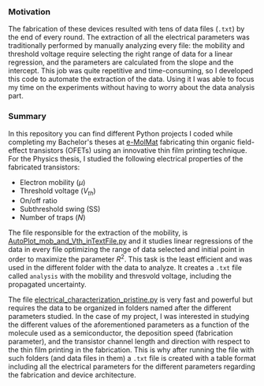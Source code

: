 ### Motivation

The fabrication of these devices resulted with tens of data files (`.txt`) by the end of every round. 
The extraction of all the electrical parameters was traditionally performed by manually analyzing every file: the mobility and threshold voltage require selecting the right range of data for a linear regression, and the parameters are calculated from the slope and the intercept.
This job was quite repetitive and time-consuming, so I developed this code to automate the extraction of the data. Using it I was able to focus my time on the experiments without having to worry about the data analysis part.

### Summary
In this repository you can find different Python projects I coded while completing my Bachelor's theses at [e-MolMat](https://molecularelectronics.icmab.es/) fabricating thin organic field-effect transistors (OFETs) using an innovative thin film printing technique.
For the Physics thesis, I studied the following electrical properties of the fabricated transistors:
- Electron mobility ($\mu$)
- Threshold voltage ($V_{th}$)
- On/off ratio
- Subthreshold swing (SS)
- Number of traps ($N$)

The file responsible for the extraction of the mobility, is [AutoPlot_mob_and_Vth_inTextFile.py](AutoPlot_mob_and_Vth_inTextFile.py) and it studies linear regressions of the data in every file optimizing the range of data selected and initial point in order to maximize the parameter $R^2$. 
This task is the least efficient and was used in the different folder with the data to analyze. It creates a `.txt` file called `analysis` with the mobility and thresvold voltage, including the propagated uncertainty.

The file [electrical_characterization_pristine.py](electrical_characterization_pristine.py) is very fast and powerful but requires the data to be organized in folders named after the different parameters studied.
In the case of my project, I was interested in studying the different values of the aforementioned parameters as a function of the molecule used as a semiconductor, the deposition speed (fabrication parameter), and the transistor channel length and direction with respect to the thin film printing in the fabrication.
This is why after running the file with such folders (and data files in them) a `.txt` file is created with a table format including all the electrical parameters for the different parameters regarding the fabrication and device architecture.
